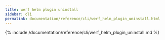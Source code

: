 ```yaml
---
title: werf helm plugin uninstall
sidebar: cli
permalink: documentation/reference/cli/werf_helm_plugin_uninstall.html
---
```


{% include /documentation/reference/cli/werf_helm_plugin_uninstall.md %}
